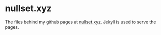 # nullset.xyz

The files behind my github pages at [nullset.xyz](https://nullset.xyz/). Jekyll is used to serve the pages.
